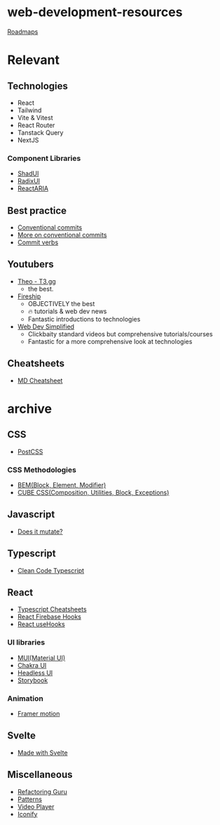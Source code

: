 # web-development-resources
[Roadmaps](https://roadmap.sh/)

# Relevant
## Technologies
- React
- Tailwind
- Vite & Vitest
- React Router
- Tanstack Query
- NextJS
### Component Libraries
- [ShadUI](https://ui.shadcn.com/)
- [RadixUI](https://www.radix-ui.com/)
- [ReactARIA](https://react-spectrum.adobe.com/react-aria/index.html)
## Best practice
- [Conventional commits](https://www.conventionalcommits.org/en/v1.0.0/)
- [More on conventional commits](https://gist.github.com/qoomon/5dfcdf8eec66a051ecd85625518cfd13)
- [Commit verbs](https://github.com/knowbl/git-commit-message)
## Youtubers
- [Theo - T3.gg](https://www.youtube.com/@t3dotgg)
  - the best.
- [Fireship](https://www.youtube.com/@Fireship)
  - OBJECTIVELY the best
  - 🔥 tutorials & web dev news
  - Fantastic introductions to technologies
- [Web Dev Simplified](https://www.youtube.com/@WebDevSimplified)
  - Clickbaity standard videos but comprehensive tutorials/courses
  - Fantastic for a more comprehensive look at technologies
## Cheatsheets
- [MD Cheatsheet](https://www.markdownguide.org/cheat-sheet/)

# archive
## CSS 
- [PostCSS](https://postcss.org/)
### CSS Methodologies
- [BEM(Block, Element, Modifier)](http://getbem.com/)
- [CUBE CSS(Composition, Utilities, Block, Exceptions)](https://cube.fyi/)
## Javascript
- [Does it mutate?](https://doesitmutate.xyz/)
## Typescript
- [Clean Code Typescript](https://github.com/labs42io/clean-code-typescript)
## React
- [Typescript Cheatsheets](https://github.com/typescript-cheatsheets/react)
- [React Firebase Hooks](https://github.com/CSFrequency/react-firebase-hooks)
- [React useHooks](https://usehooks.com/)
### UI libraries
- [MUI(Material UI)](https://mui.com/)
- [Chakra UI](https://chakra-ui.com/)
- [Headless UI](https://headlessui.dev/)
- [Storybook](https://storybook.js.org/)
### Animation
- [Framer motion](https://www.framer.com/motion/)
## Svelte
- [Made with Svelte](https://madewithsvelte.com/)

## Miscellaneous
- [Refactoring Guru](https://refactoring.guru/)
- [Patterns](https://www.patterns.dev/)
- [Video Player](https://videojs.com/)
- [Iconify](https://iconify.design/)
